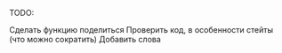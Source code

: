 TODO:

<!-- Проверить работоспособность старта, нового слова, статистки после обновления дня. -->

<!-- Добавить в endBanner номер слова -->

<!-- Сделать задержку перед показом финального баннера (желательно всегда, даже после повторной загрузки страницы) -->

<!-- Анимация букв (перевертыш в идеале) -->

Сделать функцию поделиться
Проверить код, в особенности стейты (что можно сократить)
Добавить слова
